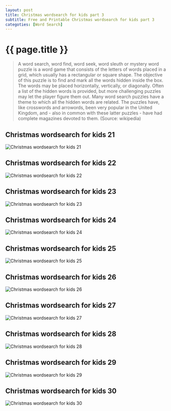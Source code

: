 ```yaml
---
layout: post
title: Christmas wordsearch for kids part 3
subtitle: Free and Printable Christmas wordsearch for kids part 3
categoties: [Word Search]
---
```

{{ page.title }}
================
> A word search, word find, word seek, word sleuth or mystery word puzzle is a word game that consists of the letters of words placed in a grid, which usually has a rectangular or square shape. The objective of this puzzle is to find and mark all the words hidden inside the box. The words may be placed horizontally, vertically, or diagonally. Often a list of the hidden words is provided, but more challenging puzzles may let the player figure them out. Many word search puzzles have a theme to which all the hidden words are related. The puzzles have, like crosswords and arrowords, been very popular in the United Kingdom, and - also in common with these latter puzzles - have had complete magazines devoted to them. (Source: wikipedia)

## Christmas wordsearch for kids 21
![Christmas wordsearch for kids 21](https://hoanghabelle.github.io/images/Christmas-wordsearch-for-kids%20(21).jpg "Christmas wordsearch for kids 21")

## Christmas wordsearch for kids 22
![Christmas wordsearch for kids 22](https://hoanghabelle.github.io/images/Christmas-wordsearch-for-kids%20(22).jpg "Christmas wordsearch for kids 22")

## Christmas wordsearch for kids 23
![Christmas wordsearch for kids 23](https://hoanghabelle.github.io/images/Christmas-wordsearch-for-kids%20(23).jpg "Christmas wordsearch for kids 23")

## Christmas wordsearch for kids 24
![Christmas wordsearch for kids 24](https://hoanghabelle.github.io/images/Christmas-wordsearch-for-kids%20(24).jpg "Christmas wordsearch for kids 24")

<script async src="//pagead2.googlesyndication.com/pagead/js/adsbygoogle.js"></script><ins class="adsbygoogle" style="display:block" data-ad-format="fluid" data-ad-layout-key="-8i+1w-dq+e9+ft" data-ad-client="ca-pub-6753140515841889" data-ad-slot="6190446671"></ins> <script> (adsbygoogle = window.adsbygoogle || []).push({}); </script>

## Christmas wordsearch for kids 25
![Christmas wordsearch for kids 25](https://hoanghabelle.github.io/images/Christmas-wordsearch-for-kids%20(25).jpg "Christmas wordsearch for kids 25")

## Christmas wordsearch for kids 26
![Christmas wordsearch for kids 26](https://hoanghabelle.github.io/images/Christmas-wordsearch-for-kids%20(26).jpg "Christmas wordsearch for kids 26")

## Christmas wordsearch for kids 27
![Christmas wordsearch for kids 27](https://hoanghabelle.github.io/images/Christmas-wordsearch-for-kids%20(27).jpg "Christmas wordsearch for kids 27")

## Christmas wordsearch for kids 28
![Christmas wordsearch for kids 28](https://hoanghabelle.github.io/images/Christmas-wordsearch-for-kids%20(28).jpg "Christmas wordsearch for kids 28")

<script async src="//pagead2.googlesyndication.com/pagead/js/adsbygoogle.js"></script><ins class="adsbygoogle" style="display:block" data-ad-format="fluid" data-ad-layout-key="-8i+1w-dq+e9+ft" data-ad-client="ca-pub-6753140515841889" data-ad-slot="6190446671"></ins> <script> (adsbygoogle = window.adsbygoogle || []).push({}); </script>

## Christmas wordsearch for kids 29
![Christmas wordsearch for kids 29](https://hoanghabelle.github.io/images/Christmas-wordsearch-for-kids%20(29).jpg "Christmas wordsearch for kids 29")

## Christmas wordsearch for kids 30
![Christmas wordsearch for kids 30](https://hoanghabelle.github.io/images/Christmas-wordsearch-for-kids%20(30).jpg "Christmas wordsearch for kids 30")

